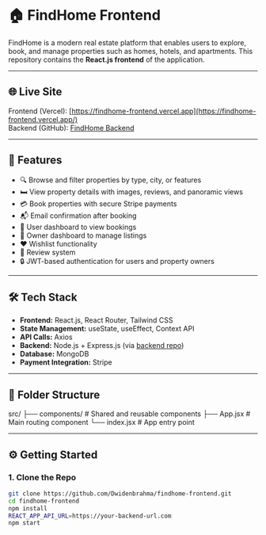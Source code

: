 # 🏠 FindHome Frontend

FindHome is a modern real estate platform that enables users to explore, book, and manage properties such as homes, hotels, and apartments. This repository contains the **React.js frontend** of the application.

---

## 🌐 Live Site

Frontend (Vercel): [https://findhome-frontend.vercel.app](https://findhome-frontend.vercel.app/)  
Backend (GitHub): [FindHome Backend](https://github.com/Dwidenbrahma/findhome-backend)

---

## 🚀 Features

- 🔍 Browse and filter properties by type, city, or features
- 🛏️ View property details with images, reviews, and panoramic views
- 💳 Book properties with secure Stripe payments
- 📬 Email confirmation after booking
- 🧾 User dashboard to view bookings
- 🏢 Owner dashboard to manage listings
- ❤️ Wishlist functionality
- 📝 Review system
- 🔒 JWT-based authentication for users and property owners

---

## 🛠️ Tech Stack

- **Frontend:** React.js, React Router, Tailwind CSS
- **State Management:** useState, useEffect, Context API
- **API Calls:** Axios
- **Backend:** Node.js + Express.js (via [backend repo](https://github.com/Dwidenbrahma/findhome-backend))
- **Database:** MongoDB
- **Payment Integration:** Stripe

---

## 📁 Folder Structure

src/
├── components/ # Shared and reusable components
├── App.jsx # Main routing component
└── index.jsx # App entry point



---

## ⚙️ Getting Started

### 1. Clone the Repo

```bash
git clone https://github.com/Dwidenbrahma/findhome-frontend.git
cd findhome-frontend
npm install
REACT_APP_API_URL=https://your-backend-url.com
npm start
```

